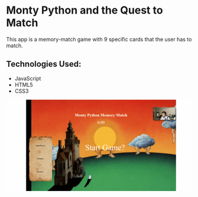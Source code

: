 # Monty Python and the Quest to Match

This app is a memory-match game with 9 specific cards that the user has to match.

## Technologies Used:
* JavaScript
* HTML5
* CSS3

![Image](guides\images\Memory-match-gif.gif)
